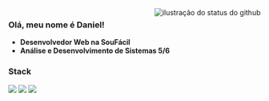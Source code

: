 <img align='right' src="https://github-readme-stats.vercel.app/api?username=daniellucas04&theme=dark" alt="ilustração do status do github">

### Olá, meu nome é Daniel! 

- **Desenvolvedor Web na SouFácil**
- **Análise e Desenvolvimento de Sistemas 5/6**

### Stack
<p>
  <img src="https://img.shields.io/badge/MySQL-00000F?style=for-the-badge&logo=mysql&logoColor=white">
  <img src="https://img.shields.io/badge/Laravel-FF2D20?style=for-the-badge&logo=laravel&logoColor=white">
  <img src="https://img.shields.io/badge/Tailwind_CSS-38B2AC?style=for-the-badge&logo=tailwind-css&logoColor=white">
</p>

